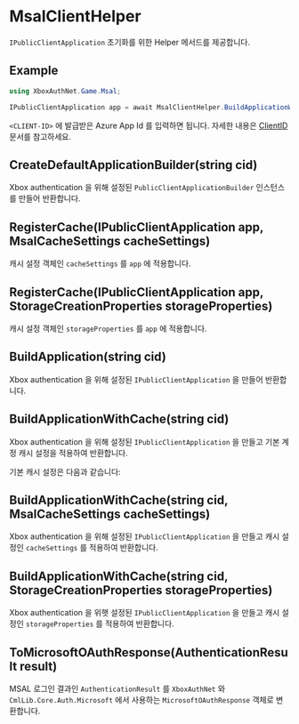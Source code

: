 # MsalClientHelper

`IPublicClientApplication` 초기화를 위한 Helper 메서드를 제공합니다.

## Example

```csharp
using XboxAuthNet.Game.Msal;

IPublicClientApplication app = await MsalClientHelper.BuildApplicationWithCache("<CLIENT-ID>");
```

`<CLIENT-ID>` 에 발급받은 Azure App Id 를 입력하면 됩니다. 자세한 내용은 [ClientID](./ClientID.md) 문서를 참고하세요. 

## CreateDefaultApplicationBuilder(string cid)

Xbox authentication 을 위해 설정된 `PublicClientApplicationBuilder` 인스턴스를 만들어 반환합니다.

## RegisterCache(IPublicClientApplication app, MsalCacheSettings cacheSettings)

캐시 설정 객체인 `cacheSettings` 를 `app` 에 적용합니다. 

## RegisterCache(IPublicClientApplication app, StorageCreationProperties storageProperties)

캐시 설정 객체인 `storageProperties` 를 `app` 에 적용합니다. 

## BuildApplication(string cid)

Xbox authentication 을 위해 설정된 `IPublicClientApplication` 을 만들어 반환합니다. 

## BuildApplicationWithCache(string cid)

Xbox authentication 을 위해 설정된 `IPublicClientApplication` 을 만들고 기본 계정 캐시 설정을 적용하여 반환합니다.

기본 캐시 설정은 다음과 같습니다: 

## BuildApplicationWithCache(string cid, MsalCacheSettings cacheSettings)

Xbox authentication 을 위해 설정된 `IPublicClientApplication` 을 만들고 캐시 설정인 `cacheSettings` 를 적용하여 반환합니다. 

## BuildApplicationWithCache(string cid, StorageCreationProperties storageProperties)

Xbox authentication 을 위햇 설정된 `IPublicClientApplication` 을 만들고 캐시 설정인 `storageProperties` 를 적용하여 반환합니다. 

## ToMicrosoftOAuthResponse(AuthenticationResult result)

MSAL 로그인 결과인 `AuthenticationResult` 를 `XboxAuthNet` 와 `CmlLib.Core.Auth.Microsoft` 에서 사용하는 `MicrosoftOAuthResponse` 객체로 변환합니다. 
